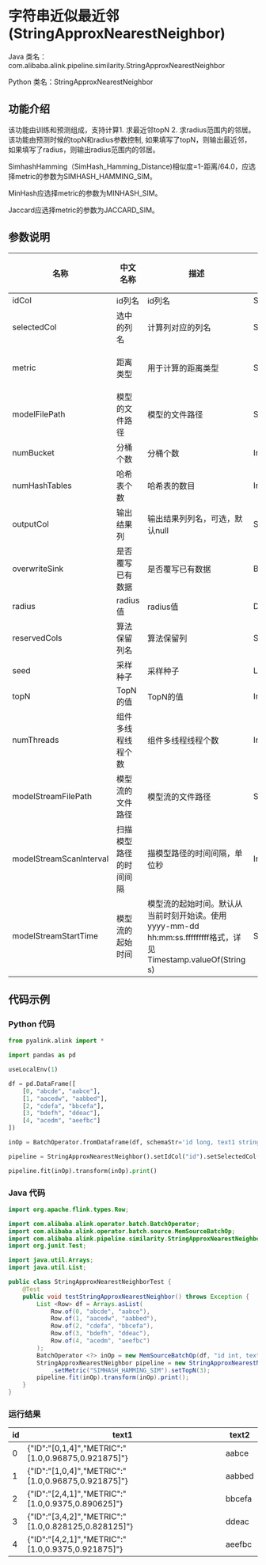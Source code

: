 # 字符串近似最近邻 (StringApproxNearestNeighbor)
Java 类名：com.alibaba.alink.pipeline.similarity.StringApproxNearestNeighbor

Python 类名：StringApproxNearestNeighbor


## 功能介绍

该功能由训练和预测组成，支持计算1. 求最近邻topN 2. 求radius范围内的邻居。该功能由预测时候的topN和radius参数控制, 如果填写了topN，则输出最近邻，如果填写了radius，则输出radius范围内的邻居。

SimhashHamming（SimHash_Hamming_Distance)相似度=1-距离/64.0，应选择metric的参数为SIMHASH_HAMMING_SIM。

MinHash应选择metric的参数为MINHASH_SIM。

Jaccard应选择metric的参数为JACCARD_SIM。

## 参数说明
| 名称 | 中文名称 | 描述 | 类型 | 是否必须？ | 取值范围 | 默认值 |
| --- | --- | --- | --- | --- | --- | --- |
| idCol | id列名 | id列名 | String | ✓ |  |  |
| selectedCol | 选中的列名 | 计算列对应的列名 | String | ✓ |  |  |
| metric | 距离类型 | 用于计算的距离类型 | String |  | "SIMHASH_HAMMING_SIM", "SIMHASH_HAMMING", "MINHASH_JACCARD_SIM", "JACCARD_SIM" | "SIMHASH_HAMMING_SIM" |
| modelFilePath | 模型的文件路径 | 模型的文件路径 | String |  |  | null |
| numBucket | 分桶个数 | 分桶个数 | Integer |  |  | 10 |
| numHashTables | 哈希表个数 | 哈希表的数目 | Integer |  |  | 10 |
| outputCol | 输出结果列 | 输出结果列列名，可选，默认null | String |  |  | null |
| overwriteSink | 是否覆写已有数据 | 是否覆写已有数据 | Boolean |  |  | false |
| radius | radius值 | radius值 | Double |  |  | null |
| reservedCols | 算法保留列名 | 算法保留列 | String[] |  |  | null |
| seed | 采样种子 | 采样种子 | Long |  |  | 0 |
| topN | TopN的值 | TopN的值 | Integer |  | x >= 1 | null |
| numThreads | 组件多线程线程个数 | 组件多线程线程个数 | Integer |  |  | 1 |
| modelStreamFilePath | 模型流的文件路径 | 模型流的文件路径 | String |  |  | null |
| modelStreamScanInterval | 扫描模型路径的时间间隔 | 描模型路径的时间间隔，单位秒 | Integer |  |  | 10 |
| modelStreamStartTime | 模型流的起始时间 | 模型流的起始时间。默认从当前时刻开始读。使用yyyy-mm-dd hh:mm:ss.fffffffff格式，详见Timestamp.valueOf(String s) | String |  |  | null |



## 代码示例
### Python 代码
```python
from pyalink.alink import *

import pandas as pd

useLocalEnv(1)

df = pd.DataFrame([
    [0, "abcde", "aabce"],
    [1, "aacedw", "aabbed"],
    [2, "cdefa", "bbcefa"],
    [3, "bdefh", "ddeac"],
    [4, "acedm", "aeefbc"]
])

inOp = BatchOperator.fromDataframe(df, schemaStr='id long, text1 string, text2 string')

pipeline = StringApproxNearestNeighbor().setIdCol("id").setSelectedCol("text1").setMetric("SIMHASH_HAMMING_SIM").setTopN(3)

pipeline.fit(inOp).transform(inOp).print()
```
### Java 代码
```java
import org.apache.flink.types.Row;

import com.alibaba.alink.operator.batch.BatchOperator;
import com.alibaba.alink.operator.batch.source.MemSourceBatchOp;
import com.alibaba.alink.pipeline.similarity.StringApproxNearestNeighbor;
import org.junit.Test;

import java.util.Arrays;
import java.util.List;

public class StringApproxNearestNeighborTest {
	@Test
	public void testStringApproxNearestNeighbor() throws Exception {
		List <Row> df = Arrays.asList(
			Row.of(0, "abcde", "aabce"),
			Row.of(1, "aacedw", "aabbed"),
			Row.of(2, "cdefa", "bbcefa"),
			Row.of(3, "bdefh", "ddeac"),
			Row.of(4, "acedm", "aeefbc")
		);
		BatchOperator <?> inOp = new MemSourceBatchOp(df, "id int, text1 string, text2 string");
		StringApproxNearestNeighbor pipeline = new StringApproxNearestNeighbor().setIdCol("id").setSelectedCol("text1")
			.setMetric("SIMHASH_HAMMING_SIM").setTopN(3);
		pipeline.fit(inOp).transform(inOp).print();
	}
}
```
### 运行结果
id|text1|text2
---|-----|-----
0|{"ID":"[0,1,4]","METRIC":"[1.0,0.96875,0.921875]"}|aabce
1|{"ID":"[1,0,4]","METRIC":"[1.0,0.96875,0.921875]"}|aabbed
2|{"ID":"[2,4,1]","METRIC":"[1.0,0.9375,0.890625]"}|bbcefa
3|{"ID":"[3,4,2]","METRIC":"[1.0,0.828125,0.828125]"}|ddeac
4|{"ID":"[4,2,1]","METRIC":"[1.0,0.9375,0.921875]"}|aeefbc
